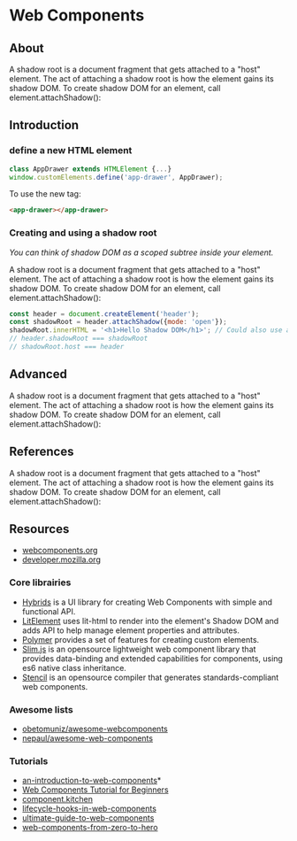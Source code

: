 # Web Components


<!-- tabs:start -->

<!-- tab:About -->
## About
A shadow root is a document fragment that gets attached to a "host" element. The act of attaching a shadow root is how the element gains its shadow DOM. To create shadow DOM for an element, call element.attachShadow():

<!-- tab:Introduction -->
## Introduction

### define a new HTML element

```js
class AppDrawer extends HTMLElement {...}
window.customElements.define('app-drawer', AppDrawer);
```   
To use the new tag:
```html
<app-drawer></app-drawer>
```

### Creating and using a shadow root
*You can think of shadow DOM as a scoped subtree inside your element.*

A shadow root is a document fragment that gets attached to a "host" element. The act of attaching a shadow root is how the element gains its shadow DOM. To create shadow DOM for an element, call element.attachShadow():

```js
const header = document.createElement('header');
const shadowRoot = header.attachShadow({mode: 'open'});
shadowRoot.innerHTML = '<h1>Hello Shadow DOM</h1>'; // Could also use appendChild().
// header.shadowRoot === shadowRoot
// shadowRoot.host === header
```

<!-- tab:Advanced -->
## Advanced
A shadow root is a document fragment that gets attached to a "host" element. The act of attaching a shadow root is how the element gains its shadow DOM. To create shadow DOM for an element, call element.attachShadow():

<!-- tab:References -->
## References
A shadow root is a document fragment that gets attached to a "host" element. The act of attaching a shadow root is how the element gains its shadow DOM. To create shadow DOM for an element, call element.attachShadow():


<!-- tab:Resources -->
## Resources
* [webcomponents.org](https://www.webcomponents.org/)
* [developer.mozilla.org](https://developer.mozilla.org/en-US/docs/Web/Web_Components)


### Core librairies
* [Hybrids](https://github.com/hybridsjs/hybrids) is a UI library for creating Web Components with simple and functional API.
* [LitElement](https://github.com/Polymer/lit-element) uses lit-html to render into the element's Shadow DOM and adds API to help manage element properties and attributes.
* [Polymer](https://www.polymer-project.org/) provides a set of features for creating custom elements.
* [Slim.js](http://slimjs.com/) is an opensource lightweight web component library that provides data-binding and extended capabilities for components, using es6 native class inheritance.
* [Stencil](https://stenciljs.com/) is an opensource compiler that generates standards-compliant web components.


### Awesome lists
* [obetomuniz/awesome-webcomponents](https://github.com/obetomuniz/awesome-webcomponents)
* [nepaul/awesome-web-components](https://github.com/nepaul/awesome-web-components)

### Tutorials
* [an-introduction-to-web-components](https://css-tricks.com/an-introduction-to-web-components/)*
* [Web Components Tutorial for Beginners](https://www.robinwieruch.de/web-components-tutorial)
* [component.kitchen](https://component.kitchen/tutorial)
* [lifecycle-hooks-in-web-components](https://ultimatecourses.com/blog/lifecycle-hooks-in-web-components)
* [ultimate-guide-to-web-components](https://ultimatecourses.com/blog/the-ultimate-guide-to-web-components)
* [web-components-from-zero-to-hero](https://dev.to/thepassle/web-components-from-zero-to-hero-4n4m)

<!-- tabs:end -->
